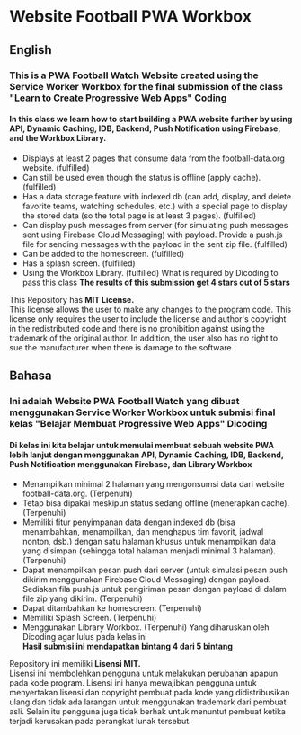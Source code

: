 # Website Football PWA Workbox

## English
### This is a PWA Football Watch Website created using the Service Worker Workbox for the final submission of the class "Learn to Create Progressive Web Apps" Coding ###

#### In this class we learn how to start building a PWA website further by using API, Dynamic Caching, IDB, Backend, Push Notification using Firebase, and the Workbox Library. ####
- Displays at least 2 pages that consume data from the football-data.org website. (fulfilled)
- Can still be used even though the status is offline (apply cache). (fulfilled)
- Has a data storage feature with indexed db (can add, display, and delete favorite teams, watching schedules, etc.) with a special page to display the stored data (so the total page is at least 3 pages). (fulfilled)
- Can display push messages from server (for simulating push messages sent using Firebase Cloud Messaging) with payload. Provide a push.js file for sending messages with the payload in the sent zip file. (fulfilled)
- Can be added to the homescreen. (fulfilled)
- Has a splash screen. (fulfilled)
- Using the Workbox Library. (fulfilled)
What is required by Dicoding to pass this class
**The results of this submission get 4 stars out of 5 stars**

This Repository has **MIT License.**   
This license allows the user to make any changes to the program code. This license only requires the user to include the license and author's copyright in the redistributed code and there is no prohibition against using the trademark of the original author. In addition, the user also has no right to sue the manufacturer when there is damage to the software

## Bahasa
### Ini adalah Website PWA Football Watch yang dibuat menggunakan Service Worker Workbox untuk submisi final kelas "Belajar Membuat Progressive Web Apps" Dicoding ###

#### Di kelas ini kita belajar untuk memulai membuat sebuah website PWA lebih lanjut dengan menggunakan API, Dynamic Caching, IDB, Backend, Push Notification menggunakan Firebase, dan Library Workbox ####   
- Menampilkan minimal 2 halaman yang mengonsumsi data dari website football-data.org. (Terpenuhi)    
- Tetap bisa dipakai meskipun status sedang offline (menerapkan cache). (Terpenuhi)    
- Memiliki fitur penyimpanan data dengan indexed db (bisa menambahkan, menampilkan, dan menghapus tim favorit, jadwal nonton, dsb.) dengan satu halaman khusus untuk menampilkan data yang disimpan (sehingga total halaman menjadi minimal 3 halaman). (Terpenuhi)  
- Dapat menampilkan pesan push dari server (untuk simulasi pesan push dikirim menggunakan Firebase Cloud Messaging) dengan payload. Sediakan fila push.js untuk pengiriman pesan dengan payload di dalam file zip yang dikirim. (Terpenuhi)  
- Dapat ditambahkan ke homescreen. (Terpenuhi)
- Memiliki Splash Screen. (Terpenuhi)    
- Menggunakan Library Workbox. (Terpenuhi)
Yang diharuskan oleh Dicoding agar lulus pada kelas ini    
**Hasil submisi ini mendapatkan bintang 4 dari 5 bintang**   

Repository ini memiliki **Lisensi MIT.**      
Lisensi ini membolehkan pengguna untuk melakukan perubahan apapun pada kode program. Lisensi ini hanya mewajibkan pengguna untuk menyertakan lisensi dan copyright pembuat pada kode yang didistribusikan ulang dan tidak ada larangan untuk menggunakan trademark dari pembuat asli. Selain itu pengguna juga tidak berhak untuk menuntut pembuat ketika terjadi kerusakan pada perangkat lunak tersebut.
